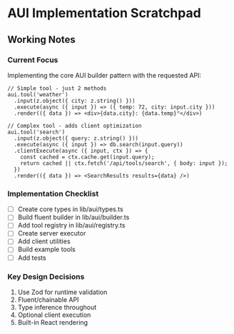 # AUI Implementation Scratchpad

## Working Notes

### Current Focus
Implementing the core AUI builder pattern with the requested API:
```tsx
// Simple tool - just 2 methods
aui.tool('weather')
  .input(z.object({ city: z.string() }))
  .execute(async ({ input }) => ({ temp: 72, city: input.city }))
  .render(({ data }) => <div>{data.city}: {data.temp}°</div>)

// Complex tool - adds client optimization
aui.tool('search')
  .input(z.object({ query: z.string() }))
  .execute(async ({ input }) => db.search(input.query))
  .clientExecute(async ({ input, ctx }) => {
    const cached = ctx.cache.get(input.query);
    return cached || ctx.fetch('/api/tools/search', { body: input });
  })
  .render(({ data }) => <SearchResults results={data} />)
```

### Implementation Checklist
- [ ] Create core types in lib/aui/types.ts
- [ ] Build fluent builder in lib/aui/builder.ts
- [ ] Add tool registry in lib/aui/registry.ts
- [ ] Create server executor
- [ ] Add client utilities
- [ ] Build example tools
- [ ] Add tests

### Key Design Decisions
1. Use Zod for runtime validation
2. Fluent/chainable API
3. Type inference throughout
4. Optional client execution
5. Built-in React rendering